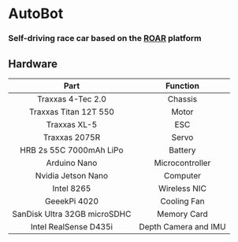 # AutoBot
### Self-driving race car based on the [ROAR](https://vivecenter.berkeley.edu/research1/roar/) platform

## Hardware
| Part                         | Function             |
| :--------------------------: | :------------------: |
| Traxxas 4-Tec 2.0            | Chassis              |
| Traxxas Titan 12T 550        | Motor                |
| Traxxas XL-5                 | ESC                  |
| Traxxas 2075R                | Servo                |
| HRB 2s 55C 7000mAh LiPo      | Battery              |
| Arduino Nano                 | Microcontroller      |
| Nvidia Jetson Nano           | Computer             |
| Intel 8265                   | Wireless NIC         |
| GeeekPi 4020                 | Cooling Fan          |
| SanDisk Ultra 32GB microSDHC | Memory Card          |
| Intel RealSense D435i        | Depth Camera and IMU |
